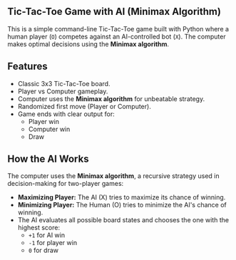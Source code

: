 ## Tic-Tac-Toe Game with AI (Minimax Algorithm)
  This is a simple command-line Tic-Tac-Toe game built with Python where a human player (`O`) competes against an AI-controlled bot (`X`). The computer makes optimal decisions using the **Minimax algorithm**.

## Features
  - Classic 3x3 Tic-Tac-Toe board.
  - Player vs Computer gameplay.
  - Computer uses the **Minimax algorithm** for unbeatable strategy. 
  - Randomized first move (Player or Computer).
  - Game ends with clear output for:
    - Player win
    - Computer win
    - Draw

## How the AI Works
  The computer uses the **Minimax algorithm**, a recursive strategy used in decision-making for two-player games:

  - **Maximizing Player:** The AI (X) tries to maximize its chance of winning.
  - **Minimizing Player:** The Human (O) tries to minimize the AI's chance of winning.
  - The AI evaluates all possible board states and chooses the one with the highest score:
    - `+1` for AI win
    - `-1` for player win
    - `0` for draw


  
